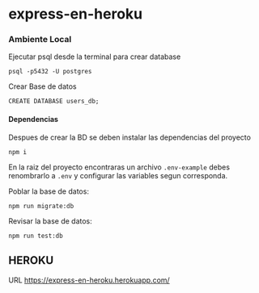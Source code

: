 # express-en-heroku

### Ambiente Local

Ejecutar psql desde la terminal para crear database

```
psql -p5432 -U postgres
```

Crear Base de datos

```
CREATE DATABASE users_db;
```

#### Dependencias

Despues de crear la BD se deben instalar las dependencias del proyecto

```
npm i
```

En la raiz del proyecto encontraras un archivo `.env-example` debes renombrarlo a `.env` y configurar las variables segun corresponda.

Poblar la base de datos:

```
npm run migrate:db
```

Revisar la base de datos:

```
npm run test:db
```

## HEROKU

URL https://express-en-heroku.herokuapp.com/
